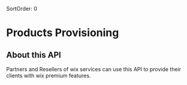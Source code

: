 SortOrder: 0
# Products Provisioning

## About this API
Partners and Resellers of wix services can use this API to provide their clients with wix premium features.